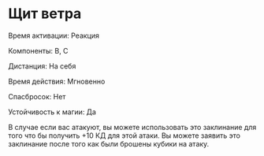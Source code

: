 # Щит ветра

Время активации: Реакция

Компоненты: В, С

Дистанция: На себя

Время действия: Мгновенно

Спасбросок: Нет

Устойчивость к магии: Да

В случае если вас атакуют, вы можете использовать это заклинание для того что бы получить +10 КД для этой атаки. Вы можете заявить это заклинание после того как были брошены кубики на атаку.